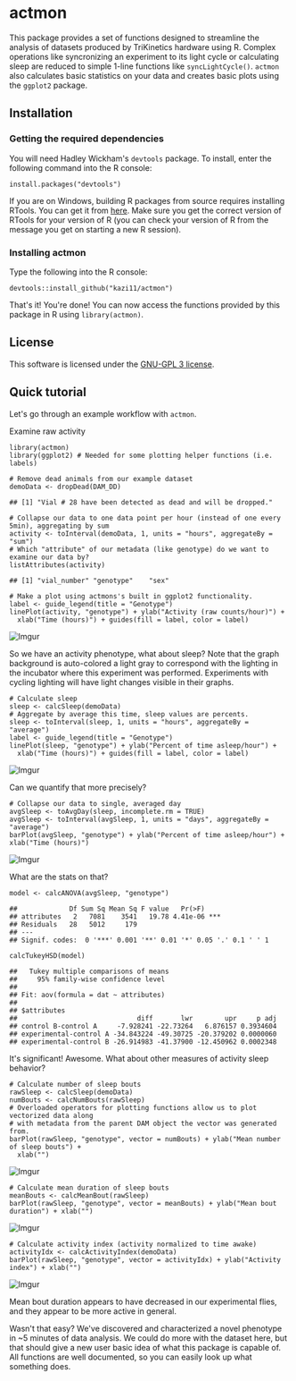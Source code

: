 actmon
=========================================================
This package provides a set of functions designed to streamline the analysis of datasets produced by TriKinetics hardware using R. Complex operations like syncronizing an experiment to its light cycle or calculating sleep are reduced to simple 1-line functions like `syncLightCycle()`. `actmon` also calculates basic statistics on your data and creates basic plots using the `ggplot2` package. 

## Installation
### Getting the required dependencies
You will need Hadley Wickham's `devtools` package. To install, enter the following command into the R console: 
```{r} 
install.packages("devtools")
``` 

If you are on Windows, building R packages from source requires installing RTools. You can get it from [here](http://cran.r-project.org/bin/windows/Rtools/). Make sure you get the correct version of RTools for your version of R (you can check your version of R from the message you get on starting a new R session).

### Installing actmon
Type the following into the R console:
```{r}
devtools::install_github("kazi11/actmon")
```

That's it! You're done! You can now access the functions provided by this package in R using `library(actmon)`.

## License
This software is licensed under the [GNU-GPL 3 license](https://tldrlegal.com/license/gnu-general-public-license-v3-%28gpl-3%29#summary).

## Quick tutorial

Let's go through an example workflow with `actmon`.

Examine raw activity

```{r}
library(actmon)
library(ggplot2) # Needed for some plotting helper functions (i.e. labels)

# Remove dead animals from our example dataset
demoData <- dropDead(DAM_DD)

## [1] "Vial # 28 have been detected as dead and will be dropped."

# Collapse our data to one data point per hour (instead of one every 5min), aggregating by sum
activity <- toInterval(demoData, 1, units = "hours", aggregateBy = "sum")
# Which "attribute" of our metadata (like genotype) do we want to examine our data by?
listAttributes(activity)

## [1] "vial_number" "genotype"    "sex"

# Make a plot using actmons's built in ggplot2 functionality.
label <- guide_legend(title = "Genotype")
linePlot(activity, "genotype") + ylab("Activity (raw counts/hour)") +
  xlab("Time (hours)") + guides(fill = label, color = label)
```
![Imgur](http://i.imgur.com/N8QmvDH.png)

So we have an activity phenotype, what about sleep? Note that the graph background is auto-colored a light gray to correspond with the lighting in the incubator where this experiment was performed. Experiments with cycling lighting will have light changes visible in their graphs.

```{r}
# Calculate sleep
sleep <- calcSleep(demoData)
# Aggregate by average this time, sleep values are percents.
sleep <- toInterval(sleep, 1, units = "hours", aggregateBy = "average")
label <- guide_legend(title = "Genotype")
linePlot(sleep, "genotype") + ylab("Percent of time asleep/hour") +
  xlab("Time (hours)") + guides(fill = label, color = label)
```
![Imgur](http://i.imgur.com/E8iEoGw.png)

Can we quantify that more precisely?

```{r}
# Collapse our data to single, averaged day
avgSleep <- toAvgDay(sleep, incomplete.rm = TRUE)
avgSleep <- toInterval(avgSleep, 1, units = "days", aggregateBy = "average")
barPlot(avgSleep, "genotype") + ylab("Percent of time asleep/hour") + xlab("Time (hours)")
```
![Imgur](http://i.imgur.com/VQ3eo6g.png)

What are the stats on that?
```{r}
model <- calcANOVA(avgSleep, "genotype")

##             Df Sum Sq Mean Sq F value   Pr(>F)    
## attributes   2   7081    3541   19.78 4.41e-06 ***
## Residuals   28   5012     179                     
## ---
## Signif. codes:  0 '***' 0.001 '**' 0.01 '*' 0.05 '.' 0.1 ' ' 1

calcTukeyHSD(model)

##   Tukey multiple comparisons of means
##     95% family-wise confidence level
## 
## Fit: aov(formula = dat ~ attributes)
## 
## $attributes
##                              diff       lwr        upr     p adj
## control B-control A     -7.928241 -22.73264   6.876157 0.3934604
## experimental-control A -34.843224 -49.30725 -20.379202 0.0000060
## experimental-control B -26.914983 -41.37900 -12.450962 0.0002348
```

It's significant! Awesome. What about other measures of activity sleep behavior?
```{r}
# Calculate number of sleep bouts
rawSleep <- calcSleep(demoData)
numBouts <- calcNumBouts(rawSleep)
# Overloaded operators for plotting functions allow us to plot vectorized data along 
# with metadata from the parent DAM object the vector was generated from.
barPlot(rawSleep, "genotype", vector = numBouts) + ylab("Mean number of sleep bouts") +
  xlab("")
```
![Imgur](http://i.imgur.com/cZH4Vqh.png)

```{r}
# Calculate mean duration of sleep bouts
meanBouts <- calcMeanBout(rawSleep)
barPlot(rawSleep, "genotype", vector = meanBouts) + ylab("Mean bout duration") + xlab("")
```
![Imgur](http://i.imgur.com/wAYZdsy.png)

```{r}
# Calculate activity index (activity normalized to time awake)
activityIdx <- calcActivityIndex(demoData)
barPlot(rawSleep, "genotype", vector = activityIdx) + ylab("Activity index") + xlab("")
```
![Imgur](http://i.imgur.com/QKJZshS.png)

Mean bout duration appears to have decreased in our experimental flies, and they appear to be more active in general. 

Wasn't that easy? We've discovered and characterized a novel phenotype in ~5 minutes of data analysis. We could do more with the dataset here, but that should give a new user basic idea of what this package is capable of. All functions are well documented, so you can easily look up what something does.
